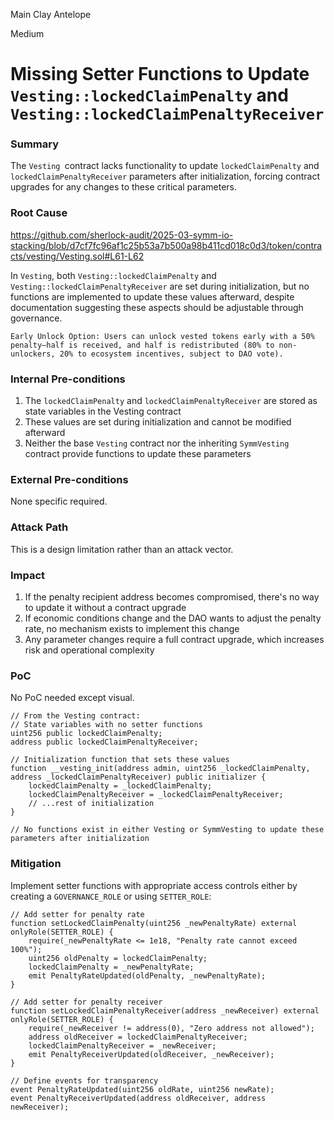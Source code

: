 Main Clay Antelope

Medium

# Missing Setter Functions to Update `Vesting::lockedClaimPenalty` and `Vesting::lockedClaimPenaltyReceiver`

### Summary

The `Vesting `contract lacks functionality to update `lockedClaimPenalty` and `lockedClaimPenaltyReceiver` parameters after initialization, forcing contract upgrades for any changes to these critical parameters.

### Root Cause

https://github.com/sherlock-audit/2025-03-symm-io-stacking/blob/d7cf7fc96af1c25b53a7b500a98b411cd018c0d3/token/contracts/vesting/Vesting.sol#L61-L62

In `Vesting`, both `Vesting::lockedClaimPenalty` and `Vesting::lockedClaimPenaltyReceiver` are set during initialization, but no functions are implemented to update these values afterward, despite documentation suggesting these aspects should be adjustable through governance.

```text
Early Unlock Option: Users can unlock vested tokens early with a 50% penalty—half is received, and half is redistributed (80% to non-unlockers, 20% to ecosystem incentives, subject to DAO vote).
```

### Internal Pre-conditions

1. The `lockedClaimPenalty` and `lockedClaimPenaltyReceiver` are stored as state variables in the Vesting contract
2. These values are set during initialization and cannot be modified afterward
3. Neither the base `Vesting` contract nor the inheriting `SymmVesting` contract provide functions to update these parameters

### External Pre-conditions

None specific required.



### Attack Path

This is a design limitation rather than an attack vector.

### Impact

1. If the penalty recipient address becomes compromised, there's no way to update it without a contract upgrade
2. If economic conditions change and the DAO wants to adjust the penalty rate, no mechanism exists to implement this change
3. Any parameter changes require a full contract upgrade, which increases risk and operational complexity

### PoC

No PoC needed except visual. 

```solidity
// From the Vesting contract:
// State variables with no setter functions
uint256 public lockedClaimPenalty;
address public lockedClaimPenaltyReceiver;

// Initialization function that sets these values
function __vesting_init(address admin, uint256 _lockedClaimPenalty, address _lockedClaimPenaltyReceiver) public initializer {
    lockedClaimPenalty = _lockedClaimPenalty;
    lockedClaimPenaltyReceiver = _lockedClaimPenaltyReceiver;
    // ...rest of initialization
}

// No functions exist in either Vesting or SymmVesting to update these parameters after initialization
```

### Mitigation

Implement setter functions with appropriate access controls either by creating a `GOVERNANCE_ROLE` or using `SETTER_ROLE`:

```solidity
// Add setter for penalty rate
function setLockedClaimPenalty(uint256 _newPenaltyRate) external onlyRole(SETTER_ROLE) {
    require(_newPenaltyRate <= 1e18, "Penalty rate cannot exceed 100%");
    uint256 oldPenalty = lockedClaimPenalty;
    lockedClaimPenalty = _newPenaltyRate;
    emit PenaltyRateUpdated(oldPenalty, _newPenaltyRate);
}

// Add setter for penalty receiver
function setLockedClaimPenaltyReceiver(address _newReceiver) external onlyRole(SETTER_ROLE) {
    require(_newReceiver != address(0), "Zero address not allowed");
    address oldReceiver = lockedClaimPenaltyReceiver;
    lockedClaimPenaltyReceiver = _newReceiver;
    emit PenaltyReceiverUpdated(oldReceiver, _newReceiver);
}

// Define events for transparency
event PenaltyRateUpdated(uint256 oldRate, uint256 newRate);
event PenaltyReceiverUpdated(address oldReceiver, address newReceiver);
```